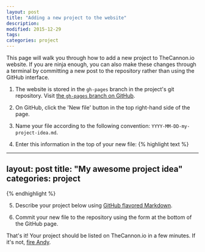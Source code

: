 ```yaml
---
layout: post
title: "Adding a new project to the website" 
description: 
modified: 2015-12-29
tags: 
categories: project
---
```


This page will walk you through how to add a new project to TheCannon.io website. If you are ninja enough, you can also make these changes through a terminal by committing a new post to the repository rather than using the GitHub interface.


1. The website is stored in the `gh-pages` branch in the project's git repository. Visit <a href="https://github.com/andycasey/AnniesLasso/tree/gh-pages/_posts">the `gh-pages` branch on GitHub</a>.

2. On GitHub, click the 'New file' button in the top right-hand side of the page.

3. Name your file according to the following convention: `YYYY-MM-DD-my-project-idea.md`.

4. Enter this information in the top of your new file:
{% highlight text %}
---
layout: post
title: "My awesome project idea"
categories: project
---
{% endhighlight %}

5. Describe your project below using <a href="https://help.github.com/articles/github-flavored-markdown/">GitHub flavored Markdown</a>.

6. Commit your new file to the repository using the form at the bottom of the GitHub page.

That's it! Your project should be listed on TheCannon.io in a few minutes. If it's not, <a href="mailto:arc@ast.cam.ac.uk">fire Andy</a>. 


